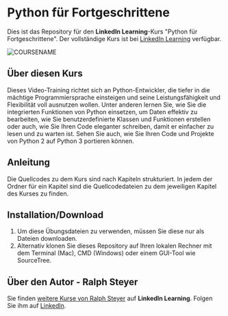 # Python für Fortgeschrittene
Dies ist das Repository für den **LinkedIn Learning**-Kurs "Python für Fortgeschrittene". Der vollständige Kurs ist bei [LinkedIn Learning](https://de.linkedin.com/learning/python-fur-fortgeschrittene) verfügbar.

![COURSENAME][lil-thumbnail-url] 

## Über diesen Kurs
Dieses Video-Training richtet sich an Python-Entwickler, die tiefer in die mächtige Programmiersprache einsteigen und seine Leistungsfähigkeit und Flexibilität voll ausnutzen wollen. Unter anderen lernen Sie, wie Sie die integrierten Funktionen von Python einsetzen, um Daten effektiv zu bearbeiten, wie Sie benutzerdefinierte Klassen und Funktionen erstellen oder auch, wie Sie Ihren Code eleganter schreiben, damit er einfacher zu lesen und zu warten ist. Sehen Sie auch, wie Sie Ihren Code und Projekte von Python 2 auf Python 3 portieren können.

## Anleitung
Die Quellcodes zu dem Kurs sind nach Kapiteln strukturiert. In jedem der Ordner für ein Kapitel sind die Quellcodedateien zu dem jeweiligen Kapitel des Kurses zu finden.


## Installation/Download
1. Um diese Übungsdateien zu verwenden, müssen Sie diese nur als Dateien downloaden.
2. Alternativ klonen Sie dieses Repository auf Ihren lokalen Rechner mit dem Terminal (Mac), CMD (Windows) oder einem GUI-Tool wie SourceTree.

## Über den Autor - Ralph Steyer
Sie finden [weitere Kurse von Ralph Steyer](https://www.linkedin.com/learning/instructors/ralph-steyer) auf **LinkedIn Learning**. Folgen Sie ihm auf [LinkedIn](https://www.linkedin.com/in/ralph-steyer-a69781/?trk=lil_instructor). 

[lil-thumbnail-url]: https://cdn.lynda.com/course/2996438/2996438-1603182786066-16x9.jpg
